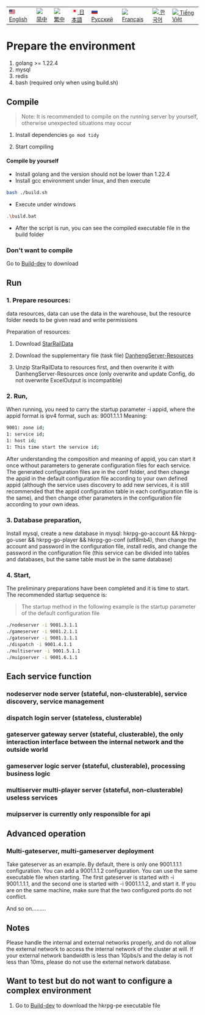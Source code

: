 <div align="center">
<table>
<td valign="center"><a href="EN.md"><img src="https://github.com/twitter/twemoji/blob/master/assets/svg/1f1fa-1f1f8.svg" width="16"/> English</td>
 
<td valign="center"><a href="zh-CN.md"><img src="https://em-content.zobj.net/thumbs/120/twitter/351/flag-china_1f1e8-1f1f3.png" width="16"/> 简中</td>
 
<td valign="center"><a href="zh-TW.md"><img src="https://em-content.zobj.net/thumbs/120/twitter/351/flag-china_1f1e8-1f1f3.png" width="16"/> 繁中</td>
 
<td valign="center"><a href="JP.md"><img src="https://github.com/twitter/twemoji/blob/master/assets/svg/1f1ef-1f1f5.svg" width="16"/> 日本語</td>
 
<td valign="center"><a href="RU.md"><img src="https://github.com/twitter/twemoji/blob/master/assets/svg/1f1f7-1f1fa.svg" width="16"/> Русский</a></td>

<td valign="center"><a href="FR.md"><img src="https://em-content.zobj.net/thumbs/160/twitter/154/flag-for-france_1f1eb-1f1f7.png" width="16"/> Français</td>
 
<td valign="center"><a href="KR.md"><img src="https://em-content.zobj.net/source/twitter/53/flag-for-south-korea_1f1f0-1f1f7.png" width="16"/> 한국어</td>
 
<td valign="center"><a href="VI.md"><img src="https://em-content.zobj.net/thumbs/120/twitter/351/flag-vietnam_1f1fb-1f1f3.png" width="16"/> Tiếng Việt </a></td>
</table>
</div>

# Prepare the environment
1. golang >= 1.22.4
2. mysql
3. redis
4. bash (required only when using build.sh)

## Compile
> Note: It is recommended to compile on the running server by yourself, otherwise unexpected situations may occur
1. Install dependencies
`go mod tidy`

2. Start compiling

#### Compile by yourself
- Install golang and the version should not be lower than 1.22.4
- Install gcc environment under linux, and then execute
```bash
bash ./build.sh
```

- Execute under windows
```bash
.\build.bat
```

- After the script is run, you can see the compiled executable file in the build folder

### Don't want to compile
Go to [Build-dev](https://github.com/gucooing/hkrpg-go/actions/workflows/Build.yml) to download

## Run
### 1. Prepare resources:
data resources, data can use the data in the warehouse, but the resource folder needs to be given read and write permissions

Preparation of resources:
1. Download [StarRailData](https://github.com/Dimbreath/StarRailData)

2. Download the supplementary file (task file) [DanhengServer-Resources](https://github.com/EggLinks/DanhengServer-Resources)

3. Unzip StarRailData to resources first, and then overwrite it with DanhengServer-Resources once (only overwrite and update Config, do not overwrite ExcelOutput is incompatible)

### 2. Run,
When running, you need to carry the startup parameter -i appid, where the appid format is ipv4 format, such as: 9001.1.1.1 Meaning:
```bash
9001: zone id;
1: service id;
1: host id;
1: This time start the service id;
```
After understanding the composition and meaning of appid, you can start it once without parameters to generate configuration files for each service. The generated configuration files are in the conf folder, and then change the appid in the default configuration file according to your own defined appid (although the service uses discovery to add new services, it is still recommended that the appid configuration table in each configuration file is the same), and then change other parameters in the configuration file according to your own ideas.

### 3. Database preparation,
Install mysql, create a new database in mysql: hkrpg-go-account && hkrpg-go-user && hkrpg-go-player && hkrpg-go-conf (utf8mb4), then change the account and password in the configuration file, install redis, and change the password in the configuration file (this service can be divided into tables and databases, but the same table must be in the same database)

### 4. Start,
The preliminary preparations have been completed and it is time to start. The recommended startup sequence is:
> The startup method in the following example is the startup parameter of the default configuration file

```bash
./nodeserver -i 9001.3.1.1
./gameserver -i 9001.2.1.1
./gateserver -i 9001.1.1.1
./dispatch -i 9001.4.1.1
./multiserver -i 9001.5.1.1
./muipserver -i 9001.6.1.1
```

## Each service function
### nodeserver node server (stateful, non-clusterable), service discovery, service management

### dispatch login server (stateless, clusterable)

### gateserver gateway server (stateful, clusterable), the only interaction interface between the internal network and the outside world

### gameserver logic server (stateful, clusterable), processing business logic

### multiserver multi-player server (stateful, non-clusterable) useless services

### muipserver is currently only responsible for api

## Advanced operation

### Multi-gateserver, multi-gameserver deployment
Take gateserver as an example. By default, there is only one 9001.1.1.1 configuration. You can add a 9001.1.1.2 configuration. You can use the same executable file when starting. The first gateserver is started with -i 9001.1.1.1, and the second one is started with -i 9001.1.1.2, and start it. If you are on the same machine, make sure that the two configured ports do not conflict.

And so on.........

## Notes
Please handle the internal and external networks properly, and do not allow the external network to access the internal network of the cluster at will.
If your external network bandwidth is less than 1Gpbs/s and the delay is not less than 10ms, please do not use the external network database.

## Want to test but do not want to configure a complex environment

1. Go to [Build-dev](https://github.com/gucooing/hkrpg-go/actions/workflows/Build.yml) to download the hkrpg-pe executable file
